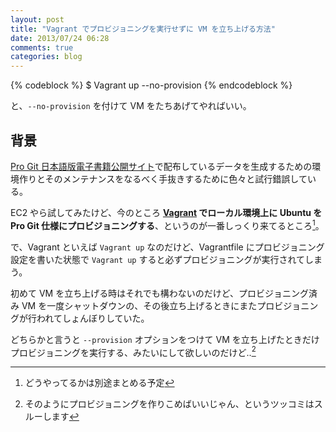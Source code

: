 ```yaml
---
layout: post
title: "Vagrant でプロビジョニングを実行せずに VM を立ち上げる方法"
date: 2013/07/24 06:28
comments: true
categories: blog
---
```


{% codeblock %}
$ Vagrant up --no-provision
{% endcodeblock %}

と、`--no-provision` を付けて VM をたちあげてやればいい。

## 背景

[Pro Git 日本語版電子書籍公開サイト][20]で配布しているデータを生成するための環境作りとそのメンテナンスをなるべく手抜きするために色々と試行錯誤している。

EC2 やら試してみたけど、今のところ **[Vagrant][71] でローカル環境上に Ubuntu を Pro Git 仕様にプロビジョニングする**、というのが一番しっくり来てるところ[^01]。

で、Vagrant といえば `Vagrant up` なのだけど、Vagrantfile にプロビジョニング設定を書いた状態で `Vagrant up` すると必ずプロビジョニングが実行されてしまう。

初めて VM を立ち上げる時はそれでも構わないのだけど、プロビジョニング済み VM を一度シャットダウンの、その後立ち上げるときにまたプロビジョニングが行われてしょんぼりしていた。

どちらかと言うと `--provision` オプションをつけて VM を立ち上げたときだけプロビジョニングを実行する、みたいにして欲しいのだけど..[^02]

[20]: http://progit-ja.github.io/
[71]: http://www.vagrantup.com/

[^01]: どうやってるかは別途まとめる予定

[^02]: そのようにプロビジョニングを作りこめばいいじゃん、というツッコミはスルーします
